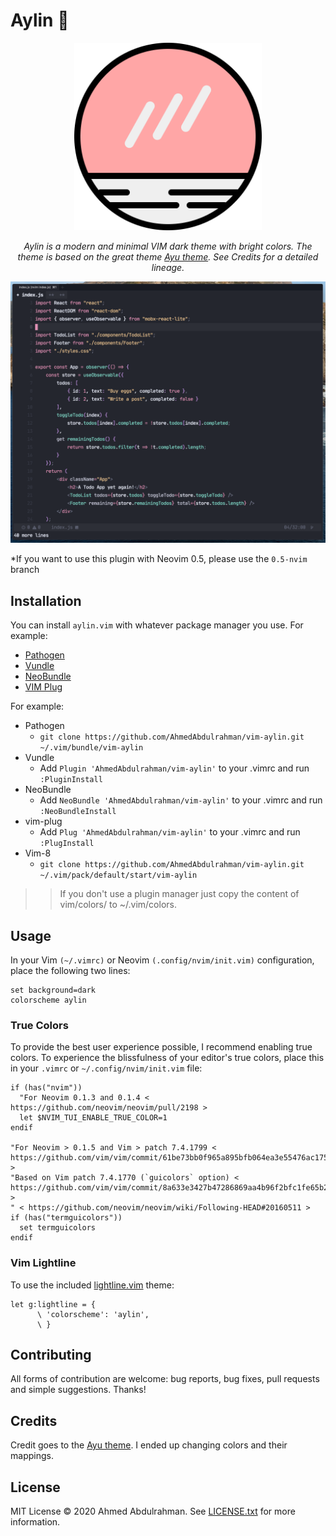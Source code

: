 # Aylin 🌌

<p align="center">
  <img src="./images/logo.png" width="300" alt="Aylin">
</p>

<p align="center">
    <em>Aylin is a modern and minimal VIM dark theme with bright colors. The theme is based on the great theme <a href="https://github.com/ayu-theme/vscode-ayu">Ayu theme</a>. See Credits for a detailed lineage.</em>
</p>

<p align="center">
  <img src="./images/screenshot.png" alt="Screenshot">
</p>

*If you want to use this plugin with Neovim 0.5, please use the
`0.5-nvim` branch

## Installation
You can install `aylin.vim` with whatever package manager you use. For example:
- [Pathogen][vimpathogen]
- [Vundle][vundle]
- [NeoBundle][neobundle]
- [VIM Plug][vimplug]

For example:

- Pathogen
  - `git clone https://github.com/AhmedAbdulrahman/vim-aylin.git ~/.vim/bundle/vim-aylin`
- Vundle
  - Add `Plugin 'AhmedAbdulrahman/vim-aylin'` to your .vimrc and run `:PluginInstall`
- NeoBundle
  - Add `NeoBundle 'AhmedAbdulrahman/vim-aylin'` to your .vimrc and run `:NeoBundleInstall`
- vim-plug
  - Add `Plug 'AhmedAbdulrahman/vim-aylin'` to your .vimrc and run `:PlugInstall`
- Vim-8
  - `git clone https://github.com/AhmedAbdulrahman/vim-aylin.git ~/.vim/pack/default/start/vim-aylin`

>> If you don't use a plugin manager just copy the content of vim/colors/ to ~/.vim/colors.

## Usage
In your Vim `(~/.vimrc)` or Neovim `(.config/nvim/init.vim)` configuration, place the following two lines:

```vim
set background=dark
colorscheme aylin
```

### True Colors

To provide the best user experience possible, I recommend enabling true colors. To experience the blissfulness of your editor's true colors, place this in your `.vimrc` or `~/.config/nvim/init.vim` file:

```vim
if (has("nvim"))
  "For Neovim 0.1.3 and 0.1.4 < https://github.com/neovim/neovim/pull/2198 >
  let $NVIM_TUI_ENABLE_TRUE_COLOR=1
endif

"For Neovim > 0.1.5 and Vim > patch 7.4.1799 < https://github.com/vim/vim/commit/61be73bb0f965a895bfb064ea3e55476ac175162 >
"Based on Vim patch 7.4.1770 (`guicolors` option) < https://github.com/vim/vim/commit/8a633e3427b47286869aa4b96f2bfc1fe65b25cd >
" < https://github.com/neovim/neovim/wiki/Following-HEAD#20160511 >
if (has("termguicolors"))
  set termguicolors
endif
```

### Vim Lightline
To use the included [lightline.vim](https://github.com/itchyny/lightline.vim) theme:

```vim
let g:lightline = {
      \ 'colorscheme': 'aylin',
      \ }
```

## Contributing
All forms of contribution are welcome: bug reports, bug fixes, pull requests and simple suggestions. Thanks!


## Credits

Credit goes to the [Ayu theme][vscodeayu]. I ended up changing colors and their mappings.

## License
MIT License © 2020 Ahmed Abdulrahman. See [LICENSE.txt](./LICENSE.txt) for more information.

[logo]: images/logo.png
[screenshot]: images/screenshot.png
[vscodeayu]: https://github.com/ayu-theme/vscode-ayu
[vimplug]: https://github.com/junegunn/vim-plug
[neobundle]: https://github.com/Shougo/neobundle.vim
[vundle]: https://github.com/gmarik/vundle
[vimpathogen]: https://github.com/tpope/vim-pathogen
[firaCode]: https://github.com/tonsky/FiraCode
